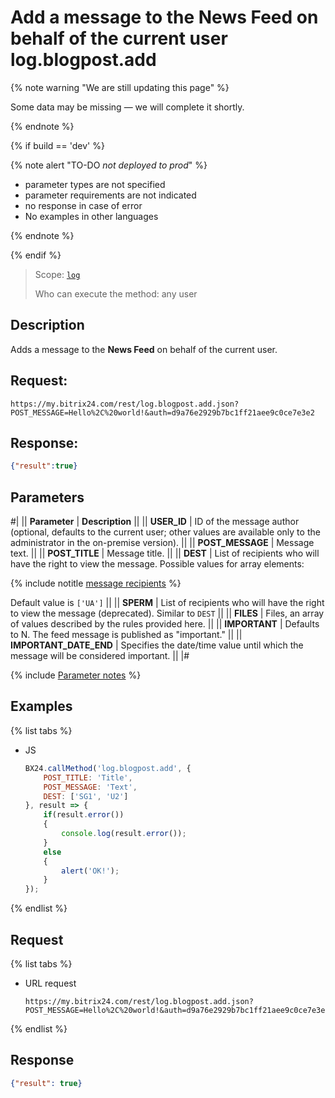 # Add a message to the News Feed on behalf of the current user log.blogpost.add

{% note warning "We are still updating this page" %}

Some data may be missing — we will complete it shortly.

{% endnote %}

{% if build == 'dev' %}

{% note alert "TO-DO _not deployed to prod_" %}

- parameter types are not specified
- parameter requirements are not indicated
- no response in case of error
- No examples in other languages

{% endnote %}

{% endif %}

> Scope: [`log`](../scopes/permissions.md)
>
> Who can execute the method: any user

## Description

Adds a message to the **News Feed** on behalf of the current user.

## Request:

```http
https://my.bitrix24.com/rest/log.blogpost.add.json?POST_MESSAGE=Hello%2C%20world!&auth=d9a76e2929b7bc1ff21aee9c0ce7e3e2
```

## Response:

```json
{"result":true}
```

## Parameters

#|
|| **Parameter** | **Description** ||
|| **USER_ID** | ID of the message author (optional, defaults to the current user; other values are available only to the administrator in the on-premise version). ||
|| **POST_MESSAGE** | Message text. ||
|| **POST_TITLE** | Message title. ||
|| **DEST** | List of recipients who will have the right to view the message. Possible values for array elements:

{% include notitle [message recipients](./_includes/log-recepients.md) %}

Default value is `['UA']` ||
|| **SPERM** | List of recipients who will have the right to view the message (deprecated). Similar to `DEST` ||
|| **FILES** | Files, an array of values described by the rules provided here. ||
|| **IMPORTANT** | Defaults to N. The feed message is published as "important." ||
|| **IMPORTANT_DATE_END** | Specifies the date/time value until which the message will be considered important. ||
|#

{% include [Parameter notes](../../_includes/required.md) %}

## Examples

{% list tabs %}

- JS

    ```js
    BX24.callMethod('log.blogpost.add', {
        POST_TITLE: 'Title',
        POST_MESSAGE: 'Text',
        DEST: ['SG1', 'U2']
    }, result => {
        if(result.error())
        {
            console.log(result.error());
        }
        else
        {
            alert('OK!');
        }
    });
    ```

{% endlist %}

## Request

{% list tabs %}

- URL request

    ```http
    https://my.bitrix24.com/rest/log.blogpost.add.json?POST_MESSAGE=Hello%2C%20world!&auth=d9a76e2929b7bc1ff21aee9c0ce7e3e2
    ```

{% endlist %}

## Response

```json
{"result": true}
```
